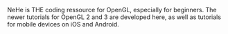NeHe is THE coding ressource for OpenGL, especially for beginners. The newer tutorials for OpenGL 2 and 3 are developed here, as well as tutorials for mobile devices on iOS and Android.

